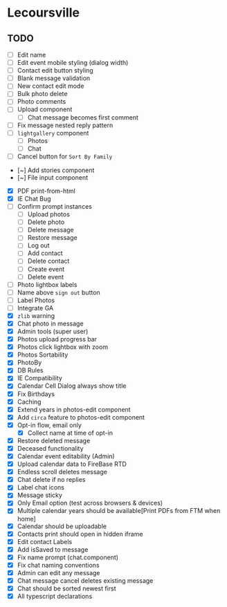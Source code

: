 # Lecoursville

## TODO
* [ ] Edit name
* [ ] Edit event mobile styling (dialog width)
* [ ] Contact edit button styling
* [ ] Blank message validation
* [ ] New contact edit mode
* [ ] Bulk photo delete
* [ ] Photo comments
* [ ] Upload component 
  - [ ] Chat message becomes first comment
* [ ] Fix message nested reply pattern
* [ ] `lightgallery` component
  - [ ] Photos
  - [ ] Chat
* [ ] Cancel button for `Sort By Family`
* [~] Add stories component
* [~] File input component
* [X] PDF print-from-html
* [X] IE Chat Bug
* [ ] Confirm prompt instances
  - [ ] Upload photos
  - [ ] Delete photo
  - [ ] Delete message
  - [ ] Restore message
  - [ ] Log out
  - [ ] Add contact
  - [ ] Delete contact
  - [ ] Create event
  - [ ] Delete event
* [ ] Photo lightbox labels
* [ ] Name above `sign out` button
* [ ] Label Photos
* [ ] Integrate GA
* [X] `zlib` warning
* [X] Chat photo in message
* [X] Admin tools (super user)
* [X] Photos upload progress bar
* [X] Photos click lightbox with zoom
* [X] Photos Sortability
* [X] PhotoBy
* [X] DB Rules
* [X] IE Compatibility
* [X] Calendar Cell Dialog always show title
* [X] Fix Birthdays
* [X] Caching
* [X] Extend years in photos-edit component
* [X] Add `circa` feature to photos-edit component
* [X] Opt-in flow, email only
  - [X] Collect name at time of opt-in
* [X] Restore deleted message
* [X] Deceased functionality
* [X] Calendar event editability (Admin)
* [X] Upload calendar data to FireBase RTD
* [X] Endless scroll deletes message
* [X] Chat delete if no replies
* [X] Label chat icons
* [X] Message sticky
* [X] Only Email option (test across browsers & devices)
* [X] Multiple calendar years should be available[Print PDFs from FTM when home]
* [X] Calendar should be uploadable
* [X] Contacts print should open in hidden iframe
* [X] Edit contact Labels
* [X] Add isSaved to message
* [X] Fix name prompt (chat.component)
* [X] Fix chat naming conventions
* [X] Admin can edit any message
* [X] Chat message cancel deletes existing message
* [X] Chat should be sorted newest first
* [X] All typescript declarations
